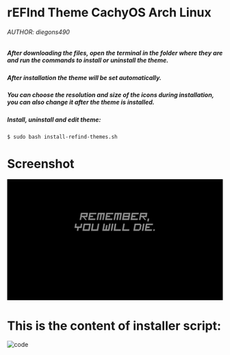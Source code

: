 # rEFInd Theme CachyOS Arch Linux
###### AUTHOR: diegons490

##### After downloading the files, open the terminal in the folder where they are and run the commands to install or uninstall the theme.
##### After installation the theme will be set automatically.
##### You can choose the resolution and size of the icons during installation, you can also change it after the theme is installed.

##### Install, uninstall and edit theme:
```shell
$ sudo bash install-refind-themes.sh
```
# Screenshot
![screenshot](/preview.png?raw=true)

# This is the content of installer script:
![code]()
